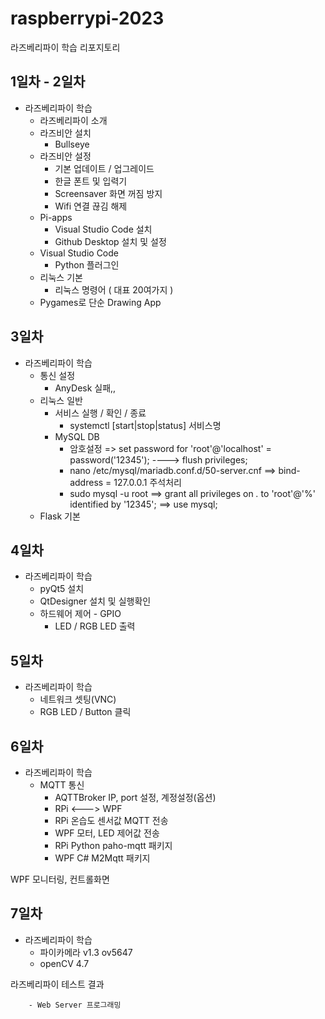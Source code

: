# raspberrypi-2023
라즈베리파이 학습 리포지토리

## 1일차 - 2일차
- 라즈베리파이 학습
    - 라즈베리파이 소개
    - 라즈비안 설치
        - Bullseye
    - 라즈비안 설정
        - 기본 업데이트 / 업그레이드
        - 한글 폰트 및 입력기
        - Screensaver 화면 꺼짐 방지
        - Wifi 연결 끊김 해제
    - Pi-apps
        - Visual Studio Code 설치
        - Github Desktop 설치 및 설정
    - Visual Studio Code
        - Python 플러그인
    - 리눅스 기본
        - 리눅스 명령어 ( 대표 20여가지 )
    - Pygames로 단순 Drawing App

## 3일차
- 라즈베리파이 학습
    - 통신 설정
        - AnyDesk 실패,,
    - 리눅스 일반
        - 서비스 실행 / 확인 / 종료
            - systemctl [start|stop|status] 서비스명
        - MySQL DB
            - 암호설정 => set password for 'root'@'localhost' = password('12345'); ----> flush privileges;
            - nano /etc/mysql/mariadb.conf.d/50-server.cnf ==> bind-address            = 127.0.0.1 주석처리
            - sudo mysql -u root ==> grant all privileges on *.* to 'root'@'%' identified by '12345'; ==> use mysql;
    - Flask 기본

## 4일차
- 라즈베리파이 학습
    - pyQt5 설치
    - QtDesigner 설치 및 실행확인
    - 하드웨어 제어 - GPIO
        - LED / RGB LED 출력

## 5일차
- 라즈베리파이 학습
    - 네트워크 셋팅(VNC)
    - RGB LED / Button 클릭

## 6일차
- 라즈베리파이 학습
    - MQTT 통신
        - AQTTBroker IP, port 설정, 계정설정(옵션)
        - RPi <---> WPF
        - RPi 온습도 센서값 MQTT 전송
        - WPF 모터, LED 제어값 전송
        - RPi Python paho-mqtt 패키지
        - WPF C# M2Mqtt 패키지



WPF 모니터링, 컨트롤화면


## 7일차
- 라즈베리파이 학습
    - 파이카메라 v1.3 ov5647
    - openCV 4.7
    


라즈베리파이 테스트 결과

        - Web Server 프로그래밍